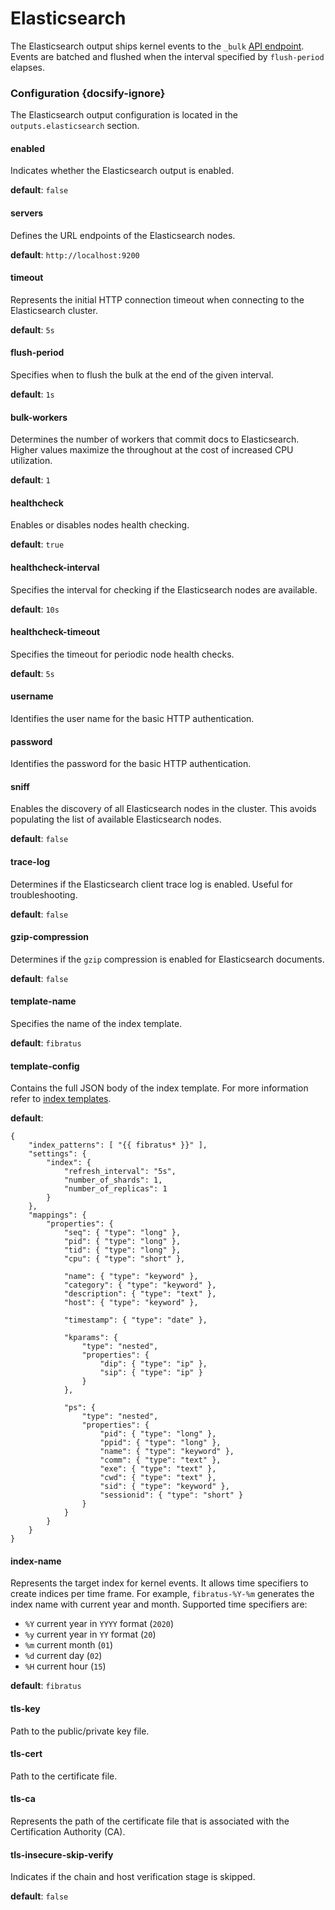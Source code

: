 # Elasticsearch

The Elasticsearch output ships kernel events to the `_bulk` [API endpoint](https://www.elastic.co/guide/en/elasticsearch/reference/current/docs-bulk.html). Events are batched and flushed when the interval specified by `flush-period` elapses.

### Configuration {docsify-ignore}

The Elasticsearch output configuration is located in the `outputs.elasticsearch` section.

#### enabled

Indicates whether the Elasticsearch output is enabled.

**default**: `false`

#### servers

Defines the URL endpoints of the Elasticsearch nodes.

**default**: `http://localhost:9200`

#### timeout

Represents the initial HTTP connection timeout when connecting to the Elasticsearch cluster.

**default**: `5s`

#### flush-period

Specifies when to flush the bulk at the end of the given interval.

**default**: `1s`

#### bulk-workers

Determines the number of workers that commit docs to Elasticsearch. Higher values maximize the throughout at the cost of increased CPU utilization.

**default**: `1`

#### healthcheck

Enables or disables nodes health checking.

**default**: `true`

#### healthcheck-interval

Specifies the interval for checking if the Elasticsearch nodes are available.

**default**: `10s`

#### healthcheck-timeout

Specifies the timeout for periodic node health checks.

**default**: `5s`

#### username

Identifies the user name for the basic HTTP authentication.

#### password

Identifies the password for the basic HTTP authentication.

#### sniff

Enables the discovery of all Elasticsearch nodes in the cluster. This avoids populating the list of available Elasticsearch nodes.

**default**: `false`

#### trace-log

Determines if the Elasticsearch client trace log is enabled. Useful for troubleshooting.

**default**: `false`

#### gzip-compression

Determines if the `gzip` compression is enabled for Elasticsearch documents.

**default**: `false`

#### template-name

Specifies the name of the index template.

**default**: `fibratus`

#### template-config

Contains the full JSON body of the index template. For more information refer to [index templates](https://www.elastic.co/guide/en/elasticsearch/reference/current/index-templates.html).

**default**:

```
{
	"index_patterns": [ "{{ fibratus* }}" ],
	"settings": {
		"index": {
			"refresh_interval": "5s",
			"number_of_shards": 1,
			"number_of_replicas": 1
		}
	},
	"mappings": {
		"properties": {
			"seq": { "type": "long" },
			"pid": { "type": "long" },
			"tid": { "type": "long" },
			"cpu": { "type": "short" },

			"name": { "type": "keyword" },
			"category": { "type": "keyword" },
			"description": { "type": "text" },
			"host": { "type": "keyword" },

			"timestamp": { "type": "date" },

			"kparams": {
				"type": "nested",
			    "properties": {
					"dip": { "type": "ip" },
					"sip": { "type": "ip" }
				}
			},

			"ps": {
				"type": "nested",
			    "properties": {
					"pid": { "type": "long" },
					"ppid": { "type": "long" },
					"name": { "type": "keyword" },
					"comm": { "type": "text" },
					"exe": { "type": "text" },
					"cwd": { "type": "text" },
					"sid": { "type": "keyword" },
					"sessionid": { "type": "short" }
				}
			}
		}
	}
}
```

#### index-name

Represents the target index for kernel events. It allows time specifiers to create indices per time frame. For example, `fibratus-%Y-%m` generates the index name with current year and month. Supported time specifiers are:

- `%Y` current year in `YYYY` format (`2020`)
- `%y` current year in `YY` format (`20`)
- `%m` current month (`01`)
- `%d` current day (`02`)
- `%H` current hour (`15`)

**default**: `fibratus`

#### tls-key

Path to the public/private key file.

#### tls-cert

Path to the certificate file.

#### tls-ca

Represents the path of the certificate file that is associated with the Certification Authority (CA).

#### tls-insecure-skip-verify

Indicates if the chain and host verification stage is skipped.

**default**: `false`
